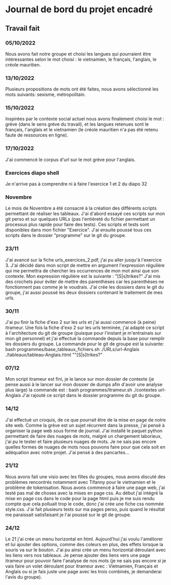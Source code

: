# Journal de bord du projet encadré
## Travail fait 

### 05/10/2022
Nous avons fait notre groupe et choisi les langues qui pourraient être intéressantes selon le mot choisi : le vietnamien, le français, l'anglais, le créole mauritien. 

### 13/10/2022
Plusieurs propositions de mots ont été faites, nous avons sélectionné les mots suivants: sexisme, métropolitain. 

### 15/10/2022
Inspirées par le contexte social actuel nous avons finalement choisi le mot : grève (dans le sens grève du travail), et les langues retenues sont le français, l'anglais et le vietnamien (le créole mauritien n'a pas été retenu faute de ressources en ligne). 

### 17/10/2022
J'ai commencé le corpus d'url sur le mot grève pour l'anglais. 

### Exercices diapo shell
Je n'arrive pas à comprendre ni à faire l'exercice 1 et 2 du diapo 32

### Novembre
Le mois de Novembre a été consacré à la création des différents scripts permettant de réaliser les tableaux. J'ai d'abord essayé ces scripts sur mon git perso et sur quelques URLs (pas l'entièreté du fichier permettant un processus plus rapide pour faire des tests). Ces scripts et tests sont disponibles dans mon fichier "Exercice". J'ai ensuite poussé tous ces scripts dans le dossier "programme" sur le git du groupe. 

### 23/11
J'ai avancé sur la fiche urls_exercices_2.pdf, j'ai pu aller jusqu'à l'exercice 3. J'ai décidé dans mon script de mettre en argument l'expression régulière qui me permettra de chercher les occurrences de mon mot ainsi que son contexte. Mon expression régulière est la suivante : "[S|s]trikes?" 
J'ai mis des crochets pour éviter de mettre des parenthèses car les parenthèses ne fonctionnent pas comme je le voudrais. 
J'ai crée les dossiers dans le git du groupe, j'ai aussi poussé les deux dossiers contenant le traitement de mes urls. 

### 30/11
J'ai pu finir la fiche d'exo 2 sur les urls et j'ai aussi commencé (à peine) itrameur. Une fois la fiche d'exo 2 sur les urls terminée, j'ai adapté ce script à l'architecture du git de groupe (puisque pour l'instant je m'entrainais sur mon git personnel) et j'ai effectué la commande depuis la base pour remplir les dossiers du groupe. La commande pour le git de groupe est la suivante: bash programmes/base_tableaux_fichiers.sh ./URLs/url-Anglais ./tableaux/tableau-Anglais.html ""[S|s]trikes?"

### 07/12
Mon script itrameur est fini, je le lance sur mon dossier de contexte (je pense aussi à le lancer sur mon dossier de dumps afin d'avoir une analyse plus large) la commande est : bash programmes/itrameur.sh ./contextes url-Anglais
J'ai rajouté ce script dans le dossier programme du git du groupe. 

### 14/12 
J'ai effectué un croquis, de ce que pourrait être  de la mise en page de notre site web. Comme la grève est un sujet récurrent dans la presse, j'ai pensé à organiser la page web sous forme de journal. 
J'ai installé le paquet python permettant de faire des nuages de mots, malgré un chargement laborieux, j'ai pu le tester et faire plusieurs nuages de mots. Je ne sais pas encore quelles formes de nuages de mots nous pouvons faire pour que cela soit en adéquation avec notre projet. J'ai pensé à des pancartes... 

### 21/12 
Nous avons fait une visio avec les filles du groupes, nous avons discuté des problèmes rencontrés notamment avec Tifanny pour le vietnamien et le problème de tokenisation. Nous avons commencé à faire une page web, j'ai testé pas mal de choses avec la mises en page css. Au début j'ai intégré la mise en page css dans le code pour la page html puis je me suis rendu compte que cela polluait trop le code, donc j'ai crée une fiche css nommée style.css. J'ai fait plusieurs tests sur ma pages perso, puis quand le résultat me paraissait satisfaisant je l'ai poussé sur le git de groupe. 

### 24/12
Le 21 j'ai crée un menu horizontal en html. Aujourd'hui j'ai voulu l'améliorer et lui ajouter des options, comme des coleurs en plus, des effets lorsque la souris va sur le bouton. J'ai pu ainsi crée un menu horizontal déroulant avec les liens vers nos tableaux. Je pense ajouter des liens vers une page itrameur pour pouvoir faire l'analyse de nos mots (je ne sais pas encore si je vais faire un volet déroulant pour itrameur avec : Vietnamien, Français et Anglais ou si je fais juste une page avec les trois combinés, je demanderai l'avis du groupe). 
